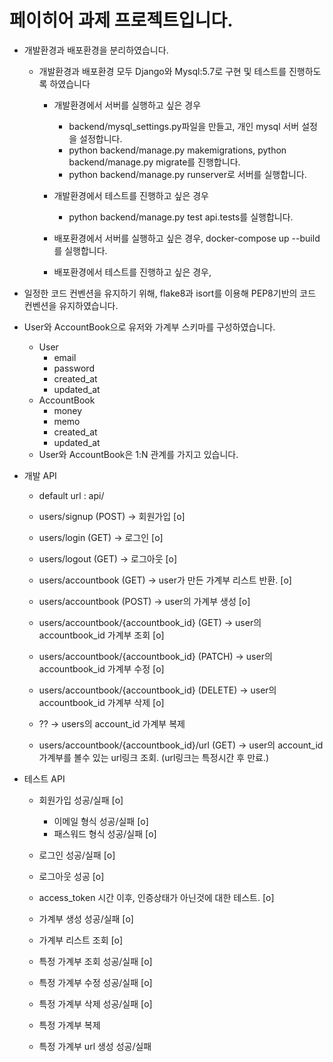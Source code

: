# 페이히어 과제 프로젝트입니다.

- 개발환경과 배포환경을 분리하였습니다.
    - 개발환경과 배포환경 모두 Django와 Mysql:5.7로 구현 및 테스트를 진행하도록 하였습니다
        - 개발환경에서 서버를 실행하고 싶은 경우
            - backend/mysql_settings.py파일을 만들고, 개인 mysql 서버 설정을 설정합니다.
            - python backend/manage.py makemigrations, python backend/manage.py migrate를 진행합니다.
            - python backend/manage.py runserver로 서버를 실행합니다.
        - 개발환경에서 테스트를 진행하고 싶은 경우
            - python backend/manage.py test api.tests를 실행합니다.

        - 배포환경에서 서버를 실행하고 싶은 경우, docker-compose up --build를 실행합니다.
        - 배포환경에서 테스트를 진행하고 싶은 경우,


- 일정한 코드 컨벤션을 유지하기 위해, flake8과 isort를 이용해 PEP8기반의 코드 컨벤션을 유지하였습니다.



- User와 AccountBook으로 유저와 가계부 스키마를 구성하였습니다.
    - User
        - email
        - password
        - created_at
        - updated_at
    - AccountBook
        - money
        - memo
        - created_at
        - updated_at
    - User와 AccountBook은 1:N 관계를 가지고 있습니다.


- 개발 API
    - default url : api/

    - users/signup (POST) -> 회원가입 [o]
    - users/login (GET) -> 로그인 [o]
    - users/logout (GET) -> 로그아웃 [o]

    - users/accountbook (GET) -> user가 만든 가계부 리스트 반환. [o]
    - users/accountbook (POST) -> user의 가계부 생성 [o]
    - users/accountbook/{accountbook_id} (GET) -> user의 accountbook_id 가계부 조회 [o]
    - users/accountbook/{accountbook_id} (PATCH) -> user의 accountbook_id 가계부 수정 [o]
    - users/accountbook/{accountbook_id} (DELETE) -> user의 accountbook_id 가계부 삭제 [o]
    - ?? -> users의 account_id 가계부 복제
    - users/accountbook/{accountbook_id}/url (GET) -> user의 account_id 가계부를 볼수 있는 url링크 조회. (url링크는 특정시간 후 만료.)

- 테스트 API
    - 회원가입 성공/실패 [o]
        - 이메일 형식 성공/실패 [o]
        - 패스워드 형식 성공/실패 [o]
    - 로그인 성공/실패 [o]
    - 로그아웃 성공 [o]
    - access_token 시간 이후, 인증상태가 아닌것에 대한 테스트. [o]

    - 가계부 생성 성공/실패 [o]
    - 가계부 리스트 조회 [o]
    - 특정 가계부 조회 성공/실패 [o]
    - 특정 가계부 수정 성공/실패 [o]
    - 특정 가계부 삭제 성공/실패 [o]
    - 특정 가계부 복제
    - 특정 가계부 url 생성 성공/실패
